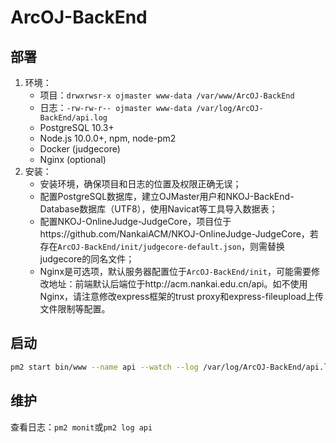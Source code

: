 # ArcOJ-BackEnd

## 部署

1. 环境：
   - 项目：`drwxrwsr-x ojmaster www-data /var/www/ArcOJ-BackEnd`
   - 日志：`-rw-rw-r-- ojmaster www-data /var/log/ArcOJ-BackEnd/api.log`
   - PostgreSQL 10.3+
   - Node.js 10.0.0+, npm, node-pm2
   - Docker (judgecore)
   - Nginx (optional)
2. 安装：
   - 安装环境，确保项目和日志的位置及权限正确无误；
   - 配置PostgreSQL数据库，建立OJMaster用户和NKOJ-BackEnd-Database数据库（UTF8），使用Navicat等工具导入数据表；
   - 配置NKOJ-OnlineJudge-JudgeCore，项目位于https://github.com/NankaiACM/NKOJ-OnlineJudge-JudgeCore，若存在`ArcOJ-BackEnd/init/judgecore-default.json`，则需替换judgecore的同名文件；
   - Nginx是可选项，默认服务器配置位于`ArcOJ-BackEnd/init`，可能需要修改地址：前端默认后端位于http://acm.nankai.edu.cn/api。如不使用Nginx，请注意修改express框架的trust proxy和express-fileupload上传文件限制等配置。

## 启动

```sh
pm2 start bin/www --name api --watch --log /var/log/ArcOJ-BackEnd/api.log
```

## 维护

查看日志：`pm2 monit`或`pm2 log api`


